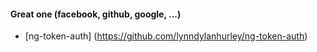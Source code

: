 #### Great one (facebook, github, google, ...)
- [ng-token-auth] (https://github.com/lynndylanhurley/ng-token-auth)


